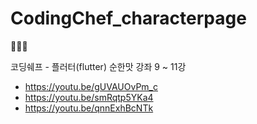 # CodingChef_characterpage

🚀🧑🏻


코딩쉐프 - 플러터(flutter) 순한맛 강좌 9 ~ 11강
- https://youtu.be/gUVAUOvPm_c
- https://youtu.be/smRqtp5YKa4
- https://youtu.be/qnnExhBcNTk
